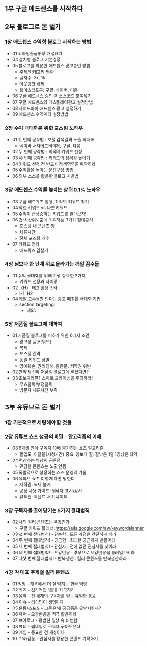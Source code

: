 ## 1부 구글 애드센스를 시작하다


## 2부 블로그로 돈 벌기

### 1장 애드센스 수익형 블로그 시작하는 방법
* 01 외화입출금통장 개설하기
* 04 설치형 블로그 기본설정
* 05 블로그를 이용한 애드센스 광고승인 방법
	* 주제/카테고리 명확
	* 글자수: 3k, 1k
	* 아웃링크 배제
	* 웹마스터도구: 구글, 네이버, 다음
* 06 구글 애드센스 승인 후 소스코드 붙여넣기
* 07 구글 애드센스의 디스플레이광고 설정방법
* 08 사이드바에 애드센스 광고 설정하기
* 09 애드센스 수익계좌 설정방법


### 2장 수익 극대화를 위한 포스팅 노하우
* 01 첫 번째 공략법 : 포털 검색결과 노출 최대화
	* 네이버 서치어드바이저, 구글, 다음
* 02 두 번째 공략법 : 최적의 키워드 선정
* 03 세 번째 공략법 : 키워드의 정확성 높이기
* 04 키워드 선정 전 반드시 검색영역을 파악하라
* 05 수익률을 높이는 문단구성 방법
* 06 외부 소스를 활용한 블로그 사용법


### 3장 애드센스 수익률 높이는 상위 0.1% 노하우
* 03 구글 애드워즈 활용, 최적의 키워드 찾기
* 04 착한 키워드 vs 나쁜 키워드
* 05 수익이 급상승하는 키워드를 알아보자!
* 06 검색 상위노출에 기여하는 3가지 절대공식
	* 포스팅 내 콘텐츠 양
	* 체류시간
	* 전체 포스팅 개수
* 07 키워드 정리
	* 애드워즈 입찰가


### 4장 남보다 한 단계 위로 올라가는 깨알 꼼수들
* 01 수익 극대화를 위해 가장 중요한 2가지
	* 키워드 선정과 타이밍
* 02 〈H〉 태그 활용 전략
	* H1, H2
* 04 레알 고수들만 안다는 광고 매칭률 극대화 기법
	* section targeting: <!-- google_ad_section_start --><!-- google_ad_section_end -->
		* 제외: <!-- google_ad_section_start(weight=ignore) -->


### 5장 저품질 블로그에 대하여
* 01 저품질 블로그를 피하기 위한 6가지 조언
	* 광고성 글(키워드)
	* 복제
	* 포스팅 간격
	* 동일 키워드 남발
	* 명예훼손, 권리침해, 음란물, 저작권 위반
* 02 만약 당신이 저품질 블로그에 빠졌다면?
* 03 초보자라면? 스마트 프라이싱을 주의하라!
	* 무효클릭/부정클릭
	* 방문자 체류시간 부족


## 3부 유튜브로 돈 벌기

### 1장 기본적으로 세팅해야 할 것들


### 2장 유튜브 쇼츠 성공의 비밀 - 알고리즘의 이해
* 03 6개월 안에 구독자 10배 증가하는 쇼츠 알고리즘
	* 몰입도, 이탈율(시청시간) 중요: 양보다 질: 질낮은 1일 1영상은 최악
* 04 떡상하는 영상의 공통점
	* 민감한 콘텐츠는 노출 안됨
* 05 폭발적으로 성장하는 쇼츠 운영의 기술
* 06 유튜브 쇼츠 이렇게 하면 망한다
	* 저작권: 복제 불가
	* 공정 사용 가이드: 원작자 표시/감사
	* 뷰트랩: 트렌드 서치 사이트


### 3장 구독자를 끌어당기는 5가지 절대법칙
* 02 나의 킬러 콘텐츠는 무엇인가
	* 구글 키워드 플래너: https://ads.google.com/aw/keywordplanner
* 03 첫 번째 절대법칙! - 단순함 : 모든 과정을 간단하게 하라
* 04 두 번째 절대법칙! - 궁금함 : 최대한 궁금하게 만들어라
* 05 세 번째 절대법칙! - 관심사 : 전에 없던 관심사를 찾아라
* 06 네 번째 절대법칙! - 오감반응 : 영상으로 오감반응을 불러일으켜라
* 07 다섯 번째 절대법칙! - 반복생산 : 킬러 콘텐츠를 반복생산하라


### 4장 각 대표 주제별 킬러 콘텐츠
* 01 먹방 - 해외에서 더 잘 먹히는 한국 먹방
* 02 키즈 - 심리적인 ‘틈’을 자극하라
* 03 음악 - 전 세계의 구독자를 얻는 유일한 통로
* 04 이슈 - 타이밍이 생명이다
* 05 운동/스포츠 - 그들은 왜 궁금증을 유발시킬까?
* 06 유머 - 오감반응을 적극 활용하라
* 07 브이로그 - 평범한 일상 속 비범함
* 08 뷰티 - 썸네일로 구독자 긁어모은다
* 09 게임 - 중요한 건 개성이다
* 10 교육/감동 - 관심사를 활용한 콘텐츠 기획하기
